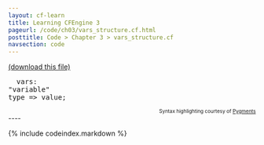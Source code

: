 ```yaml
---
layout: cf-learn
title: Learning CFEngine 3
pageurl: /code/ch03/vars_structure.cf.html
posttitle: Code > Chapter 3 > vars_structure.cf
navsection: code
---
```


[(download this file)](https://raw.github.com/zzamboni/cf-learn.info/master/src/ch03/vars_structure.cf)

<div class="highlight"><pre>  <span class="kd">vars</span><span class="p">:</span>
<span class="p">&quot;</span><span class="nv">variable</span><span class="p">&quot;</span>
<span class="kt">type</span> <span class="o">=&gt;</span> <span class="nf">value</span><span class="p">;</span>
</pre></div>

<div align="right"><font size="-2">Syntax highlighting courtesy of <a href="http://blog.zzamboni.org/cfengine3-lexer-for-pygments">Pygments</a></font></div>
----

{% include codeindex.markdown %}
